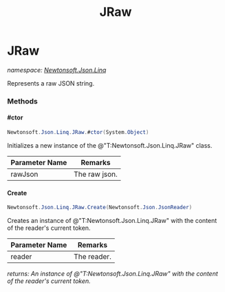 ﻿---
title: JRaw
---

# JRaw
_namespace: [Newtonsoft.Json.Linq](N-Newtonsoft.Json.Linq.html)_

Represents a raw JSON string.



### Methods

#### #ctor
```csharp
Newtonsoft.Json.Linq.JRaw.#ctor(System.Object)
```
Initializes a new instance of the @"T:Newtonsoft.Json.Linq.JRaw" class.

|Parameter Name|Remarks|
|--------------|-------|
|rawJson|The raw json.|


#### Create
```csharp
Newtonsoft.Json.Linq.JRaw.Create(Newtonsoft.Json.JsonReader)
```
Creates an instance of @"T:Newtonsoft.Json.Linq.JRaw" with the content of the reader's current token.

|Parameter Name|Remarks|
|--------------|-------|
|reader|The reader.|

_returns: An instance of @"T:Newtonsoft.Json.Linq.JRaw" with the content of the reader's current token._


